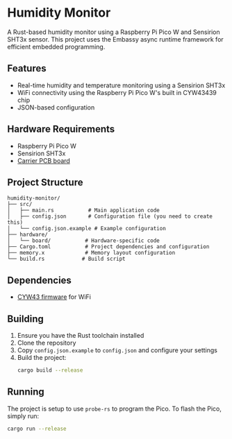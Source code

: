 # Humidity Monitor

A Rust-based humidity monitor using a Raspberry Pi Pico W and Sensirion SHT3x sensor. This project uses the Embassy async runtime framework for efficient embedded programming.

## Features
- Real-time humidity and temperature monitoring using a Sensirion SHT3x
- WiFi connectivity using the Raspberry Pi Pico W's built in CYW43439 chip
- JSON-based configuration

## Hardware Requirements
- Raspberry Pi Pico W
- Sensirion SHT3x
- [Carrier PCB board](./hardware/board/)

## Project Structure

```
humidity-monitor/
├── src/
│   ├── main.rs           # Main application code
│   ├── config.json       # Configuration file (you need to create this)
│   └── config.json.example # Example configuration
├── hardware/
│   └── board/           # Hardware-specific code
├── Cargo.toml           # Project dependencies and configuration
├── memory.x             # Memory layout configuration
└── build.rs            # Build script
```

## Dependencies

- [CYW43 firmware](../cyw43-firmware/) for WiFi

## Building

1. Ensure you have the Rust toolchain installed
2. Clone the repository
3. Copy `config.json.example` to `config.json` and configure your settings
4. Build the project:
   ```bash
   cargo build --release
   ```

## Running

The project is setup to use `probe-rs` to program the Pico. To flash the Pico, simply run:

```bash
cargo run --release
```